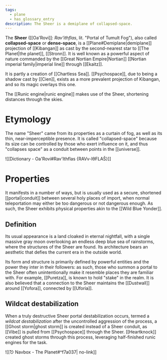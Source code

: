 ```yaml
---
tags:
  - plane
  - has_glossary_entry
description: The Sheer is a demiplane of collapsed-space.
---
```

The **Sheer** ([[Oa'Rovi]]: *Rav'ithflas*, lit. "Portal of Tumult Fog"), also called **collapsed-space** or **dense-space**, is a [[Plane#Demiplane|demiplane]] projection of [[Kibangan]] as cast by the second-nearest star to [[The Planet|the planet]], [[Stronn]]. It is well known as a powerful aspect of nature commanded by the [[Great Nortian Empire|Nortian]] [[Nortian imperial family|imperial line]] through [[Ekaitz]].

It is partly a creation of [[Chartless Sea]]. [[Psychospace]], due to being a shadow cast by [[Cien]], exists as a more prevalent projection of Kibangan, and so its magic overlays this one. 

The [[Runic engine|runic engine]] makes use of the Sheer, shortening distances through the skies.
# Etymology
The name "Sheer" came from its properties as a curtain of fog, as well as its thin, near-imperceptible presence. It is called "collapsed-space" because its size can be controlled by those who exert influence on it, and thus "collapses space" as a conduit between points in the [[universe]]. 

![[Dictionary - Oa'Rovi#Rav'Ithflas {RAVv-IθFLAŠ}]]
# Properties 
It manifests in a number of ways, but is usually used as a secure, shortened [[portal|conduit]] between several holy places of import, when normal teleportation may either be too dangerous or not dangerous enough. As such, the Sheer exhibits physical properties akin to the [[Wild Blue Yonder]].

## Definition
Its usual appearance is a land cloaked in eternal nightfall, with a single massive gray moon overlooking an endless deep blue sea of rainstorms, where the structures of the Sheer are found. Its architecture bears an aesthetic that defies the current era in the outside world.

Its form and structure is primarily defined by powerful entities and the power they inter in their followers: as such, those who summon a portal to the Sheer often unintentionally make it resemble places they are familiar with. For example, [[Puretza]], is known to hold "stake" in the realm. It is also believed that a connection to the Sheer maintains the [[Dustwall]] around [[Yofora]], connected by [[Uforia]].

## Wildcat destabilization
When a truly destructive Sheer portal destabilization occurs, termed a *wildcat destabilization* after the uncontrolled aggression of the process, a [[Ghost storm|ghost storm]] is created instead of a Sheer conduit, as [[Vibe]] is pulled from [[Psychospace]] through the Sheer. [[Heartknock]] created ghost storms through this process, leveraging half-finished runic engines for the task.

![[⎋ Navbox - The Planet#^f7a037| no-link]]
